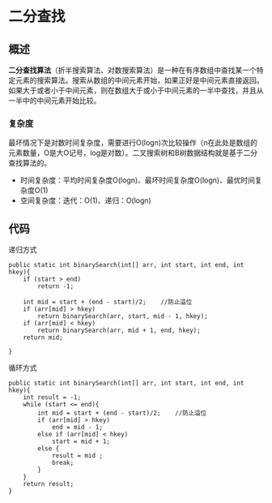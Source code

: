 # 二分查找

## 概述

**二分查找算法**（折半搜索算法、对数搜索算法）是一种在有序数组中查找某一个特定元素的搜索算法。搜索从数组的中间元素开始，如果正好是中间元素直接返回。如果大于或者小于中间元素，则在数组大于或小于中间元素的一半中查找，并且从一半中的中间元素开始比较。

### 复杂度

最坏情况下是对数时间复杂度，需要进行O(logn)次比较操作（n在此处是数组的元素数量，O是大O记号，log是对数）。二叉搜索树和B树数据结构就是基于二分查找算法的。

* 时间复杂度：平均时间复杂度O(logn)、最坏时间复杂度O(logn)、最优时间复杂度O(1)
* 空间复杂度：迭代：O(1)、递归：O(logn)

## 代码

递归方式

```
public static int binarySearch(int[] arr, int start, int end, int hkey){
    if (start > end)
        return -1;

    int mid = start + (end - start)/2;    //防止溢位
    if (arr[mid] > hkey)
        return binarySearch(arr, start, mid - 1, hkey);
    if (arr[mid] < hkey)
        return binarySearch(arr, mid + 1, end, hkey);
    return mid;  

}
```

循环方式

```
public static int binarySearch(int[] arr, int start, int end, int hkey){
    int result = -1;
    while (start <= end){
        int mid = start + (end - start)/2;    //防止溢位
        if (arr[mid] > hkey)
            end = mid - 1;
        else if (arr[mid] < hkey)
            start = mid + 1;
        else {
            result = mid ;  
            break;
        }
    }
    return result;
}
```


